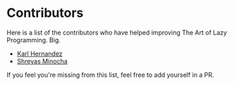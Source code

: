 # Contributors

Here is a list of the contributors who have helped improving The Art of Lazy Programming. Big.

- [Karl Hernandez](https://github.com/KarlWithK)
- [Shreyas Minocha](https://shreyasminocha.me)

If you feel you're missing from this list, feel free to add yourself in a PR.

